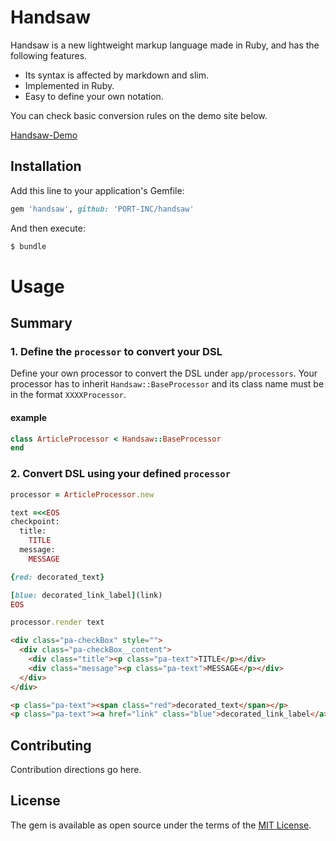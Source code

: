 # Handsaw
Handsaw is a new lightweight markup language made in Ruby, and has the following features.

* Its syntax is affected by markdown and slim.
* Implemented in Ruby.
* Easy to define your own notation.

You can check basic conversion rules on the demo site below.

[Handsaw-Demo](https://ancient-anchorage-59376.herokuapp.com/)

## Installation
Add this line to your application's Gemfile:

```ruby
gem 'handsaw', github: 'PORT-INC/handsaw'
```

And then execute:
```bash
$ bundle
```

# Usage

## Summary

### 1. Define the `processor` to convert your DSL

Define your own processor to convert the DSL under `app/processors`.
Your processor has to inherit `Handsaw::BaseProcessor` and its class name must be in the format `XXXXProcessor`.

#### example

```rb:app/processors/article_processor.rb
class ArticleProcessor < Handsaw::BaseProcessor
end
```

### 2. Convert DSL using your defined `processor`

```rb
processor = ArticleProcessor.new

text =<<EOS
checkpoint:
  title:
    TITLE
  message:
    MESSAGE

{red: decorated_text}

[blue: decorated_link_label](link)
EOS

processor.render text
```

```html
<div class="pa-checkBox" style="">
  <div class="pa-checkBox__content">
    <div class="title"><p class="pa-text">TITLE</p></div>
    <div class="message"><p class="pa-text">MESSAGE</p></div>
  </div>
</div>

<p class="pa-text"><span class="red">decorated_text</span></p>
<p class="pa-text"><a href="link" class="blue">decorated_link_label</a></p>
```

## Contributing
Contribution directions go here.

## License
The gem is available as open source under the terms of the [MIT License](http://opensource.org/licenses/MIT).
